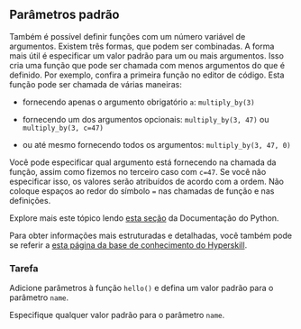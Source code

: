 ## Parâmetros padrão

Também é possível definir funções com um número variável de argumentos. Existem
três formas, que podem ser combinadas. A forma mais útil é especificar um valor padrão
para um ou mais argumentos. Isso cria uma função que pode ser chamada com menos
argumentos do que é definido. Por exemplo, confira a primeira função no editor de código.
Esta função pode ser chamada de várias maneiras:

- fornecendo apenas o argumento obrigatório `a`: `multiply_by(3)`

- fornecendo um dos argumentos opcionais: `multiply_by(3, 47)` ou `multiply_by(3, c=47)`

- ou até mesmo fornecendo todos os argumentos: `multiply_by(3, 47, 0)`

Você pode especificar qual argumento está fornecendo na chamada da função, assim como fizemos no terceiro caso
com `c=47`. Se você não especificar isso, os valores serão atribuídos de acordo com a ordem.
Não coloque espaços ao redor do símbolo `=` nas chamadas de função e nas definições.

Explore mais este tópico lendo <a href="https://docs.python.org/3/tutorial/controlflow.html#default-argument-values">esta seção</a>
da Documentação do Python.

Para obter informações mais estruturadas e detalhadas, você também pode se referir a [esta página da base de conhecimento do Hyperskill](https://hyperskill.org/learn/step/10295?utm_source=jba&utm_medium=jba_courses_links).

### Tarefa
Adicione parâmetros à função `hello()` e defina um valor padrão para o parâmetro `name`.  

<div class='hint'>Especifique qualquer valor padrão para o parâmetro <code>name</code>.</div>